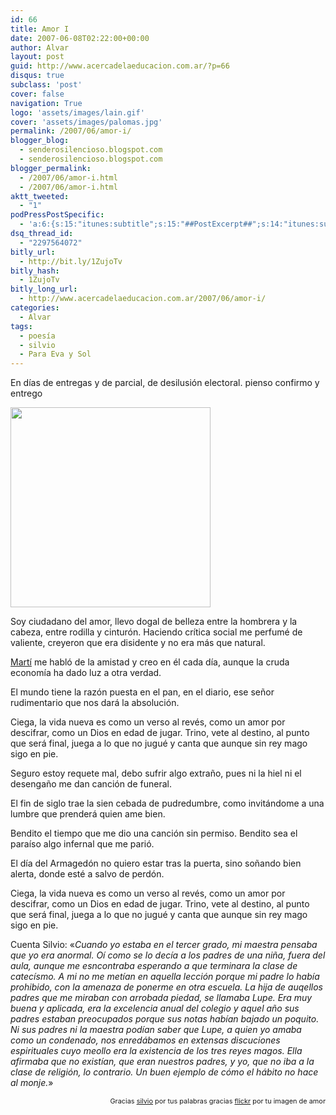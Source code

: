 ```yaml
---
id: 66
title: Amor I
date: 2007-06-08T02:22:00+00:00
author: Alvar
layout: post
guid: http://www.acercadelaeducacion.com.ar/?p=66
disqus: true
subclass: 'post'
cover: false
navigation: True
logo: 'assets/images/lain.gif'
cover: 'assets/images/palomas.jpg'	
permalink: /2007/06/amor-i/
blogger_blog:
  - senderosilencioso.blogspot.com
  - senderosilencioso.blogspot.com
blogger_permalink:
  - /2007/06/amor-i.html
  - /2007/06/amor-i.html
aktt_tweeted:
  - "1"
podPressPostSpecific:
  - 'a:6:{s:15:"itunes:subtitle";s:15:"##PostExcerpt##";s:14:"itunes:summary";s:15:"##PostExcerpt##";s:15:"itunes:keywords";s:17:"##WordPressCats##";s:13:"itunes:author";s:10:"##Global##";s:15:"itunes:explicit";s:7:"Default";s:12:"itunes:block";s:7:"Default";}'
dsq_thread_id:
  - "2297564072"
bitly_url:
  - http://bit.ly/1ZujoTv
bitly_hash:
  - 1ZujoTv
bitly_long_url:
  - http://www.acercadelaeducacion.com.ar/2007/06/amor-i/
categories:
  - Alvar
tags:
  - poesía
  - silvio
  - Para Eva y Sol
---
```

En días de entregas y de parcial, de desilusión electoral.
pienso confirmo y entrego

<a href="http://farm2.static.flickr.com/1300/532074100_f737657e7d.jpg?v=0"><img src="http://farm2.static.flickr.com/1300/532074100_f737657e7d.jpg?v=0" style="cursor: pointer; width: 320px" border="0" /></a>

Soy ciudadano del amor,
llevo dogal de belleza
entre la hombrera y la cabeza,
entre rodilla y cinturón.
Haciendo crítica social
me perfumé de valiente,
creyeron que era disidente
y no era más que natural.

<a href="http://www.patriagrande.net/cuba/jose.marti/index.html">Martí</a> me habló de la    amistad
y creo en él cada día,
aunque la cruda economía
ha dado luz a otra verdad.

El mundo tiene la razón
puesta en el pan, en el diario,
ese señor rudimentario
que nos dará la absolución.

Ciega,
la vida nueva es
como un verso al revés,
como un amor por descifrar,
como un Dios en edad de jugar.
Trino,
vete al destino, al punto que será final,
juega a lo que no jugué
y canta que aunque sin rey mago
sigo en pie.

Seguro estoy requete mal,
debo sufrir algo extraño,
pues ni la hiel ni el desengaño
me dan canción de funeral.

El fin de siglo trae la sien
cebada de pudredumbre,
como invitándome a una lumbre
que prenderá quien ame bien.

Bendito el tiempo que me dio
una canción sin permiso.
Bendito sea el paraíso
algo infernal que me parió.

El día del Armagedón
no quiero estar tras la puerta,
sino soñando bien alerta,
donde esté a salvo de perdón.

Ciega,
la vida nueva es
como un verso al revés,
como un amor por descifrar,
como un Dios en edad de jugar.
Trino,
vete al destino, al punto que será final,
juega a lo que no jugué
y canta que aunque sin rey mago
sigo en pie.

Cuenta Silvio: «<cite>Cuando yo estaba en el tercer grado, mi maestra pensaba que yo era anormal. Oí como se lo decía a los padres de una niña, fuera del aula, aunque me esncontraba esperando a que terminara la clase de catecísmo. A mi no me metían en aquella lección porque mi padre lo había prohibido, con la amenaza de ponerme en otra escuela. La hija de auqellos padres que me miraban con arrobada piedad, se llamaba Lupe. Era muy buena y aplicada, era la excelencia anual del colegio y aquel año sus padres estaban preocupados porque sus notas habían bajado un poquito. Ni sus padres ni la maestra podían saber que Lupe, a quien yo amaba como un condenado, nos enredábamos en extensas discuciones espirituales cuyo meollo era la existencia de los tres reyes magos. Ella afirmaba que no existían, que eran nuestros padres, y yo, que no iba a la clase de religión, lo contrario. Un buen ejemplo de cómo el hábito no hace al monje.</cite>»

<p style="text-align: right"><span style="font-size: 78%">Gracias <a href="http://www.patriagrande.net/cuba/silvio.rodriguez/discografia/silvio.shtml">silvio</a> por tus palabras
gracias <a href="http://www.flickr.com">flickr</a> por tu imagen de amor</span>
